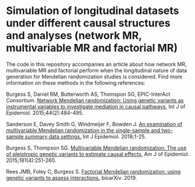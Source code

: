 # Simulation of longitudinal datasets under different causal structures and analyses (network MR, multivariable MR and factorial MR)

The code in this repository accompanies an article about how network MR, multivariable MR and factorial perform when the longitudinal nature of data generation for Mendelian randomization studies is considered. Find more information on these methods in the following references:


Burgess S, Daniel RM, Butterworth AS, Thomspon SG, EPIC-InterAct Consortium. [Network Mendelian randomization: Using genetic variants as instrumental variables to investigate mediation in causal pathways.](https://www.ncbi.nlm.nih.gov/pubmed/25150977) Int J of Epidemiol. 2015;44(2):484-495.

Sanderson E, Davey Smith G, Windmeijer F, Bowden J. [An examination of multivariable Mendelian randomization in the single-sample and two-sample summary data settings.](https://www.ncbi.nlm.nih.gov/pubmed/30535378) Int J Epidemiol. 2018;1-25. 

Burgess S, Thompson SG. [Multivariable Mendelian randomization: The use of pleiotropic genetic variants to estimate causal effects.](https://www.ncbi.nlm.nih.gov/pubmed/25632051) Am J of Epidemiol. 2015;181(4):251-260. 

Rees JMB, Foley C, Burgess S. [Factorial Mendelian randomization: using genetic variants to assess interactions.](https://www.biorxiv.org/content/10.1101/531228v1) bioarXiv. 2019.
